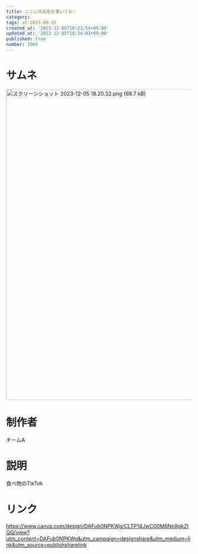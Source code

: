 ```yaml
---
title: ここに作品名を書いてね！
category:
tags: at:2023-09-15
created_at: '2023-12-05T18:23:54+09:00'
updated_at: '2023-12-05T18:24:03+09:00'
published: true
number: 1068
---
```


# サムネ
<img width="844" alt="スクリーンショット 2023-12-05 18.20.32.png (68.7 kB)" src="https://img.esa.io/uploads/production/attachments/19973/2023/12/05/148415/98d34e63-74de-43c6-848b-87daa7ced9a9.png">

# 制作者
チームA

# 説明
食べ物のTikTok

# リンク
https://www.canva.com/design/DAFub0NPKWg/CLTP14JwC00M6No9gkZtQQ/view?utm_content=DAFub0NPKWg&utm_campaign=designshare&utm_medium=link&utm_source=publishsharelink
